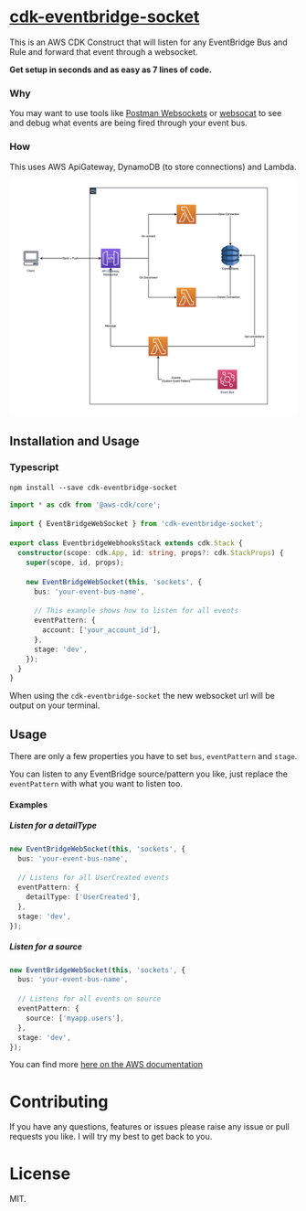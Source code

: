 # [cdk-eventbridge-socket](https://boyney123.github.io/cdk-eventbridge-socket/)

This is an AWS CDK Construct that will listen for any EventBridge Bus and Rule and forward that event through a websocket.

**Get setup in seconds and as easy as 7 lines of code.**

### Why

You may want to use tools like [Postman Websockets](https://blog.postman.com/postman-supports-websocket-apis/) or [websocat](https://github.com/vi/websocat) to see and debug what events are being fired through your event bus.

### How

This uses AWS ApiGateway, DynamoDB (to store connections) and Lambda.

![Architecture](architecture.png)

## Installation and Usage

### Typescript

```console
npm install --save cdk-eventbridge-socket
```

```typescript
import * as cdk from '@aws-cdk/core';

import { EventBridgeWebSocket } from 'cdk-eventbridge-socket';

export class EventbridgeWebhooksStack extends cdk.Stack {
  constructor(scope: cdk.App, id: string, props?: cdk.StackProps) {
    super(scope, id, props);

    new EventBridgeWebSocket(this, 'sockets', {
      bus: 'your-event-bus-name',

      // This example shows how to listen for all events
      eventPattern: {
        account: ['your_account_id'],
      },
      stage: 'dev',
    });
  }
}
```

When using the `cdk-eventbridge-socket` the new websocket url will be output on your terminal.

## Usage

There are only a few properties you have to set `bus`, `eventPattern` and `stage`.

You can listen to any EventBridge source/pattern you like, just replace the `eventPattern` with what you want to listen too.

#### Examples

##### Listen for a detailType

```typescript
new EventBridgeWebSocket(this, 'sockets', {
  bus: 'your-event-bus-name',

  // Listens for all UserCreated events
  eventPattern: {
    detailType: ['UserCreated'],
  },
  stage: 'dev',
});
```

##### Listen for a source

```typescript
new EventBridgeWebSocket(this, 'sockets', {
  bus: 'your-event-bus-name',

  // Listens for all events on source
  eventPattern: {
    source: ['myapp.users'],
  },
  stage: 'dev',
});
```

You can find more [here on the AWS documentation](https://docs.aws.amazon.com/cdk/api/latest/docs/@aws-cdk_aws-events.EventPattern.html)

# Contributing

If you have any questions, features or issues please raise any issue or pull requests you like. I will try my best to get back to you.

# License

MIT.
